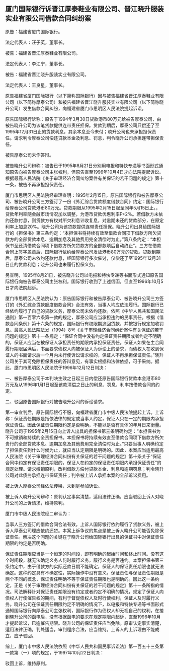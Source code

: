 ## 厦门国际银行诉晋江厚泰鞋业有限公司、晋江晓升服装实业有限公司借款合同纠纷案

原告：福建省厦门国际银行。

法定代表人：汪子英，董事长。

被告：福建省晋江厚泰鞋业有限公司。

法定代表人：李江宁，董事长。

被告：福建省晋江晓升服装实业有限公司。

法定代表人：王良星，董事长。

原告福建省厦门国际银行（以下简称国际银行）因与被告福建省晋江厚泰鞋业有限公司（以下简称厚泰公司）和被告福建省晋江晓升服装实业有限公司（以下简称晓升公司）发生借款合同纠纷，向福建省厦门市思明区人民法院提起诉讼。

原告国际银行诉称：原告于1994年3月30日贷款港币80万元给被告厚泰公司，由被告晓升公司为该笔贷款提供连带责任担保。贷款到期后，厚泰公司只偿还了至1995年12月31日止的贷款利息，其余本息至今未付；晓升公司也未承担担保责任。请求判令厚泰公司偿还贷款本金及利息、罚息，判令晓升公司承担连带担保责任。

被告厚泰公司未作答辩。

被告晓升公司辩称：被告已于1995年8月21日分别用电报和特快专递等书面形式通知原告向被告厚泰公司主张权利，但原告直至1996年10月4日才向法院提起诉讼。根据最高人民法院《关于审理经济合同纠纷案件有关保证的若干问题的规定》第十一条，被告不再承担担保责任。

厦门市思明区人民法院经审理查明：1995年2月15日，原告国际银行和被告厚泰公司、被告晓升公司三方签订了一份《外汇综合贷款额度借款合同》约定：国际银行给厚泰公司贷款港币80万元。贷款期限从1995年2月15日起至同年5月15日止。，贷款年利率随金融市场情况加以调整，为港币贷款优惠利率P+2%。若借款方未依约还款付息，则贷款方有权对所欠利息计收复息，对逾期未还的贷款部分，在原定利率上加息20%。晓升公司为该贷款提供连带责任担保。晓升公司出具给国际银行的《担保书》第三条约定：“本担保书将持续有效至借款合同项下借款方所欠贷款方的全部贷款本息、逾期加息及其他费用完全清偿时为止。”第八条约定：“本担保书至还清借款合同项下借款方所欠贷款方的全部款项后自动终止”。三方在借款合同上签字盖章后，国际银行依约给厚泰公司发放港币80万元的贷款。贷款到期后，厚泰公司未依约还款付息，经国际银行多次催讨，仅偿还了至1995年12月31日止的贷款利息；晓升公司也未履行担保义务。

另查明，1995年8月21日，被告晓升公司以电报和特快专递等书面形式通知原告国际银行向被告厚泰公司主张权利。国际银行收到了上述信函，但直至1996年10月5日才向法院起诉。

厦门市思明区人民法院认为：原告国际银行和被告厚泰公司、被告晓升公司三方签订的《外汇综合贷款额度借款合同》合法有效，当事人均应依法履行。国际银行已经依约履行了自己的贷款义务，厚泰公司未依约还款。依照《中华人民共和国民法通则》第一百零六条第一款的规定，厚泰公司应当承担违约的民事责任。根据《借款合同条例》第十六条的规定，国际银行有权限期追回贷款，并按银行规定加收罚息。最高人民法院法发（1994）8号《关于审理经济合同纠纷案件有关保证的若干问题的规定》第十一条规定：“保证合同中没有约定保证责任期限或者约定不明确的，保证人应当在被保证人承担责任的期限内承担保证责任。保证人如果在主合同履行期限届满后，书面要求债权人向被保证人为诉讼上的请求，而债权人在收到保证人的书面请求后一个月内未行使诉讼请求权的，保证人不再承担保证责任。”晓升公司关于其可免除担保责任的答辩意见，有事实根据和法律依据，可予采纳。据此，厦门市思明区人民法院于1996年12月12日判决：

一、被告厚泰公司于本判决生效之日起三日内偿还原告国际银行贷款本金港币80万元及从1996年1月1日起至该款清偿之日止的利息、罚息，利率按借款合同的约定。

二、驳回原告国际银行对被告晓升公司的诉讼请求。

第一审宣判后，原告国际银行不服，向福建省厦门市中级人民法院提起上诉。上诉称：保证责任期限是指依法律的规定或当事人约定，保证人只在一定的期限内承担保证责任。因此保证责任期限约定是否明确，不能以是否有具体的年月日来衡量。晓升公司于1995年2月15日向上诉人出具的担保书第三条明确约定：“本担保书为不可撤销和持续的全责担保书。本担保书将持续有效直至借款合同项下借款方所欠贵行的全部贷款本息、逾期加息及其他费用完全清偿时为止。”只要当事人明确约定了担保责任到什么时候为止，就应当认定期限是明确的。因此，本案应当适用最高人民法院《关于审理经济合同纠纷有关保证的若干问题的规定》第十条关于“保证合同中约定有保证责任期限的，保证人在约定的保证责任期限内承担保证责任”的规定处理。请求撤销原判，改判借款方偿付贷款本金、利息和逾期罚息；判令晓升公司对此债务承担连带保证责任；判令被上诉人承担本案的全部诉讼费用。

被上诉人厚泰公司经依法传唤，未到庭参加诉讼。

被上诉人晓升公司辩称：原判认定事实清楚，适用法律正确，应当驳回上诉人对晓升公司的上诉请求，维持原判。

厦门市中级人民法院经二审认为：

当事人三方签订的借款合同合法有效。上诉人国际银行依约履行了贷款义务，被上诉人厚泰公司理应依约还贷。本案上诉争议的焦点是被上诉人晓升公司能否免除保证责任。解决这个问题的关键在于晓升公司给国际银行出具的保证书中对保证责任期限的约定是否明确。

保证责任期限应当是一个恒定的时间段，即有明确的起始时间和终止时间。没有这个时间段，就无法确定义务人何时履行义务，履行义务是否违约。本案担保书第三条约定中，由于借款方的实际还款日期不能确定，保证人的保证责任期限也就无法确定。这种约定具有不确定性，实际操作中没有意义。保证责任与保证责任期限是两个不同的概念，保证责任明确不等于保证责任期限也是明确的。因此这一条约定，正是《关于审理经济合同纠纷有关保证的若干问题的规定》第十一条所指的情况。司法解释针对保证责任期限没有约定或者约定不明确的情况，规定了保证人向债权人行使催告权的期间，有利于督促债权人及时行使权利，保证人及时履行义务。晓升公司在保证责任期限约定不明确的情况下，以电报和特快专递等书面形式通知国际银行向厚泰公司主张权利，国际银行作为债权人却无视自己的权利，在接到晓升公司的函电后，没有根据函电的要求在规定期限内起诉，直至1996年10月才提起诉讼，已逾催告期限。晓升公司的保证责任应当免除。原审认定事实清楚，适用法律正确，判处适当，审判程序合法，应当维持。上诉人的上诉理由不能成立，应予驳回。

综上，厦门市中级人民法院依照《中华人民共和国民事诉讼法》第一百五十三条第一款第（一）项的规定，于1997年10月22日判决：

驳回上诉，维持原判。

